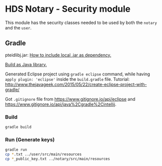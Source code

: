 # HDS Notary - Security module

This module has the security classes needed to be used by both the `notary` and the `user`.

## Gradle

pteidlibj.jar: [How to include local .jar as dependency.](https://stackoverflow.com/questions/20700053/how-to-add-local-jar-file-dependency-to-build-gradle-file)

[Build as Java library.](https://guides.gradle.org/building-java-libraries/)

Generated Eclipse project using `gradle eclipse` command, while having `apply plugin: 'eclipse'` inside the `build.gradle` file. Tutorial: <http://www.thejavageek.com/2015/05/22/create-eclipse-project-with-gradle/>

Got `.gitignore` file from <https://www.gitignore.io/api/eclipse> and <https://www.gitignore.io/api/java%2Cgradle%2Cintellij>.

### Build

```sh
gradle build
```

### Run (Generate keys)

```sh
gradle run
cp *.txt ../user/src/main/resources
cp *_public_key.txt ../notary/src/main/resources
```

